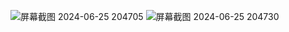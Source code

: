 
![屏幕截图 2024-06-25 204705](https://github.com/00485/lede/assets/98136757/fc407eae-545a-430a-8d6a-408e3890e36a)
![屏幕截图 2024-06-25 204730](https://github.com/00485/lede/assets/98136757/641d969a-27ba-4367-bc4a-12a8042d3a58)
